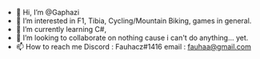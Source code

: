 - 👋 Hi, I’m @Gaphazi
- 👀 I’m interested in F1, Tibia, Cycling/Mountain Biking, games in general.
- 🌱 I’m currently learning C#,
- 💞️ I’m looking to collaborate on nothing cause i can't do anything... yet.
- 📫 How to reach me 
  Discord : Fauhacz#1416
  email : fauhaa@gmail.com

<!---
Gaphazi/Gaphazi is a ✨ special ✨ repository because its `README.md` (this file) appears on your GitHub profile.
You can click the Preview link to take a look at your changes.
--->
